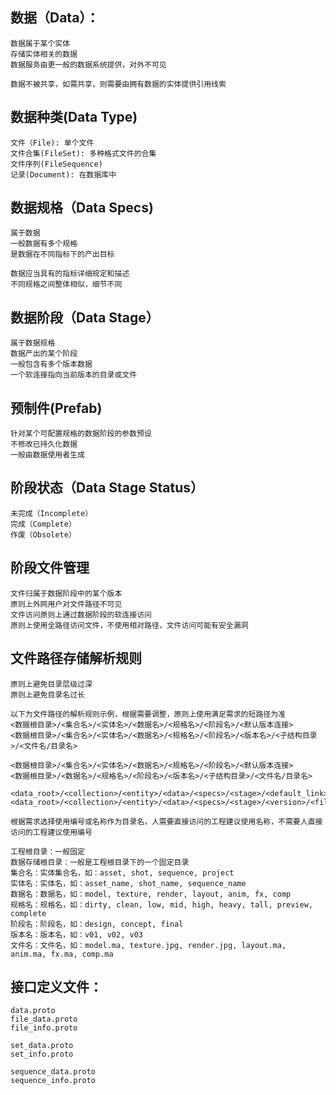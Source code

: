 ## 数据（Data）：

    数据属于某个实体
    存储实体相关的数据
    数据服务由更一般的数据系统提供，对外不可见

    数据不被共享，如需共享，则需要由拥有数据的实体提供引用线索

## 数据种类(Data Type)

    文件（File): 单个文件
    文件合集(FileSet): 多种格式文件的合集
    文件序列(FileSequence)
    记录(Document): 在数据库中

## 数据规格（Data Specs)

    属于数据
    一般数据有多个规格
    是数据在不同指标下的产出目标

    数据应当具有的指标详细规定和描述
    不同规格之间整体相似，细节不同

## 数据阶段（Data Stage）

    属于数据规格
    数据产出的某个阶段
    一般包含有多个版本数据
    一个软连接指向当前版本的目录或文件

## 预制件(Prefab)

    针对某个可配置规格的数据阶段的参数预设
    不修改已持久化数据
    一般由数据使用者生成

## 阶段状态（Data Stage Status）

    未完成（Incomplete）
    完成（Complete）
    作废（Obsolete）

## 阶段文件管理

    文件归属于数据阶段中的某个版本
    原则上外网用户对文件路径不可见
    文件访问原则上通过数据阶段的软连接访问
    原则上使用全路径访问文件，不使用相对路径，文件访问可能有安全漏洞


## 文件路径存储解析规则
    原则上避免目录层级过深
    原则上避免目录名过长

    以下为文件路径的解析规则示例，根据需要调整，原则上使用满足需求的短路径为准
    <数据根目录>/<集合名>/<实体名>/<数据名>/<规格名>/<阶段名>/<默认版本连接>
    <数据根目录>/<集合名>/<实体名>/<数据名>/<规格名>/<阶段名>/<版本名>/<子结构目录>/<文件名/目录名>

    <数据根目录>/<集合名>/<实体名>/<数据名>/<规格名>/<阶段名>/<默认版本连接>
    <数据根目录>/<数据名>/<规格名>/<阶段名>/<版本名>/<子结构目录>/<文件名/目录名>

    <data_root>/<collection>/<entity>/<data>/<specs>/<stage>/<default_link>
    <data_root>/<collection>/<entity>/<data>/<specs>/<stage>/<version>/<file/dir>
    
    根据需求选择使用编号或名称作为目录名，人需要直接访问的工程建议使用名称，不需要人直接访问的工程建议使用编号
    
    工程根目录：一般固定
    数据存储根目录：一般是工程根目录下的一个固定目录
    集合名：实体集合名，如：asset, shot, sequence, project
    实体名：实体名，如：asset_name, shot_name, sequence_name
    数据名：数据名，如：model, texture, render, layout, anim, fx, comp
    规格名：规格名，如：dirty, clean, low, mid, high, heavy, tall, preview, complete 
    阶段名：阶段名，如：design, concept, final 
    版本名：版本名，如：v01, v02, v03
    文件名：文件名，如：model.ma, texture.jpg, render.jpg, layout.ma, anim.ma, fx.ma, comp.ma

## 接口定义文件：
    data.proto
    file_data.proto
    file_info.proto

    set_data.proto
    set_info.proto
    
    sequence_data.proto
    sequence_info.proto
